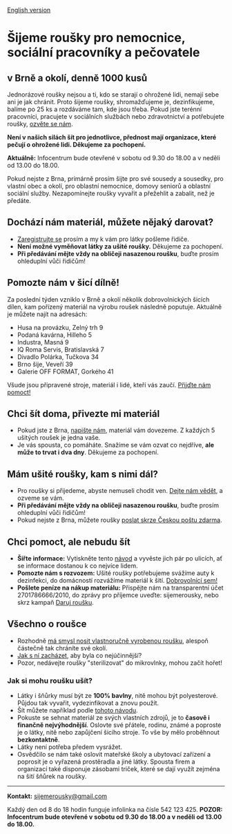 [English version](https://en.sijemerousky.cz/)

# Šijeme roušky pro nemocnice, sociální pracovníky a pečovatele

## v Brně a okolí, denně 1000 kusů

Jednorázové roušky nejsou a ti, kdo se starají o ohrožené lidi, nemají sebe ani je jak chránit. Proto šijeme roušky, shromažďujeme je, dezinfikujeme, balíme po 25 ks a rozdáváme tam, kde jsou třeba. Pokud jste terénní pracovníci, pracujete v sociálních službách nebo zdravotnictví a potřebujete roušky, [ozvěte se nám](https://docs.google.com/forms/d/e/1FAIpQLScT2zbyMPZp4LBdd6X_dBT3eAm15iF6gO4dS5KwYaPchdvWbA/viewform?usp=sf_link).

**Není v našich silách šít pro jednotlivce, přednost mají organizace, které pečují o ohrožené lidi. Děkujeme za pochopení.**

**Aktuálně:** Infocentrum bude otevřené v sobotu od 9.30 do 18.00 a v neděli od 13.00 do 18.00.

Pokud nejste z Brna, primárně prosím šijte pro své sousedy a sousedky, pro vlastní obec a okolí, pro oblastní nemocnice, domovy seniorů a oblastní sociální služby. Nezapomínejte roušky vyvařit a přežehlit a zabalit, než je předáte.

## Dochází nám materiál, můžete nějaký darovat?
- [Zaregistrujte se](https://docs.google.com/forms/d/e/1FAIpQLSdmHxPWY3-xusaqLa7ixAWq3ss5JsBEoZo0ldEgsnW3hOFj3g/viewform?usp=sf_link) prosím a my k vám pro látky pošleme řidiče. 
- **Není možné vyměňovat látky za ušité roušky.** Děkujeme za pochopení.
- **Při předávání mějte vždy na obličeji nasazenou roušku**, buďte prosím ohleduplní vůči řidičům!

## Pomozte nám v šicí dílně!
Za poslední týden vzniklo v Brně a okolí několik dobrovolnických šicích dílen, kam pořízený materiál na výrobu roušek následně poputuje. Aktuálně je můžete najít na adresách:
- Husa na provázku, Zelný trh 9
- Podaná kavárna, Hilleho 5
- Industra, Masná 9
- IQ Roma Servis, Bratislavská 7
- Divadlo Polárka, Tučkova 34
- Brno šije, Veveří 39 
- Galerie OFF FORMAT, Gorkého 41

Všude jsou připravené stroje, materiál i lidé, kteří vás zaučí. [Přijďte nám pomoct!](https://www.ced-brno.cz/rousky) 

## Chci šít doma, přivezte mi materiál
- Pokud jste z Brna, [napište nám](https://docs.google.com/forms/d/e/1FAIpQLSdmHxPWY3-xusaqLa7ixAWq3ss5JsBEoZo0ldEgsnW3hOFj3g/viewform?usp=sf_link), materiál vám dovezeme. Z každých 5 ušitých roušek je jedna vaše. 
- Je vás spousta, co pomáháte. Snažíme se vám ozvat co nejdříve, **ale může to trvat i dva dny**. Děkujeme za pochopení.

## Mám ušité roušky, kam s nimi dál?
- Pro roušky si přijedeme, abyste nemuseli chodit ven. [Dejte nám vědět](https://docs.google.com/forms/d/e/1FAIpQLSdmHxPWY3-xusaqLa7ixAWq3ss5JsBEoZo0ldEgsnW3hOFj3g/viewform?usp=sf_link), a ozveme se vám.
- **Při předávání mějte vždy na obličeji nasazenou roušku**, buďte prosím ohleduplní vůči řidičům!
- Pokud nejste z Brna, můžete roušky [poslat skrze Českou poštu zdarma](https://www.ceskaposta.cz/-/ceska-posta-zdarma-prepravuje-rousky).

## Chci pomoct, ale nebudu šít
- **Šiřte informace:** Vytiskněte tento [návod](https://drive.google.com/file/d/1jOadZlnYxfrnmT8MQqnZtCpBY7mKhgs1/view?usp=sharing) a vyvěste jich pár po ulicích, ať se informace dostanou k co nejvíce lidem.
- **Pomozte nám s rozvozem:** Ušité roušky potřebujeme svážíme auty k dezinfekci, do domácností rozvážíme materiál k šití. [Dobrovolnící sem!](https://forms.gle/gsR5SUx9Ep1wG3bt7)
- **Pošlete peníze na nákup materiálu:** Přispějte nám na transparentní účet 2701786666/2010, do zprávy pro příjemce uveďte: sijemerousky, nebo skrz kampaň [Daruj roušku](https://www.darujme.cz/projekt/1202799?fbclid=IwAR3l5Kg2ZZ-FWkN_-YkxEJphsGRObclgm0yS6nTmMji0dYivKiHGY0TvTQU#informace).

## Všechno o roušce
- Rozhodně [má smysl nosit vlastnoručně vyrobenou roušku](https://www.okoronaviru.cz/nosit-vlastnorucne-usitou-rousku-ma-smysl-nepodcente-jeji-material-a-sterilizaci/), alespoň částečně tak chráníte své okolí.
- [Jak s ní zacházet](https://scontent-prg1-1.xx.fbcdn.net/v/t1.15752-9/89870226_237727443933011_1964651537363894272_n.jpg?_nc_cat=105&_nc_sid=b96e70&_nc_ohc=dVfo8V14Zp4AX8Dj61Y&_nc_ht=scontent-prg1-1.xx&oh=dbc6920533f1e772bf43a4f1ca86ea3f&oe=5E93B966), aby byla co nejúčinnější?
- Pozor, nedávejte roušky "sterilizovat" do mikrovlnky, mohou začít hořet!

### Jak si mohu roušku ušít?
- Látky i šňůrky musí být ze **100% bavlny**, nitě mohou být polyesterové. Půjdou tak vyvařit, vydezinfikovat a znovu použít.
- Šít můžete například podle [tohoto návodu](https://drive.google.com/file/d/1jOadZlnYxfrnmT8MQqnZtCpBY7mKhgs1/view?usp=sharing).
- Pokuste se sehnat materiál ze svých vlastních zdrojů, je to **časově i finančně nejvýhodnější**. Oslovte své přátele, rodinu, známé a poproste je o látky, nitě nebo zapůjčení šicího stroje. To vše by mělo proběhnout **bezkontaktně**. 
- Látky není potřeba předem vysrážet.
- Osvědčilo se nám také oslovit mateřské školy a ubytovací zařízení a poprosit je o vyřazená prostěradla a jiné látky. Spousta firem a organizací také disponuje zásobami triček, které se dají využít zejména na šití šňůrek na roušky. 


_________________________________________________________________________________

**Kontakt:** [sijemerousky@gmail.com](mailto:sijemerousky@gmail.com)

Každý den od 8 do 18 hodin funguje infolinka na čísle 542 123 425. **POZOR: Infocentrum bude otevřené v sobotu od 9.30 do 18.00 a v neděli od 13.00 do 18.00.**


